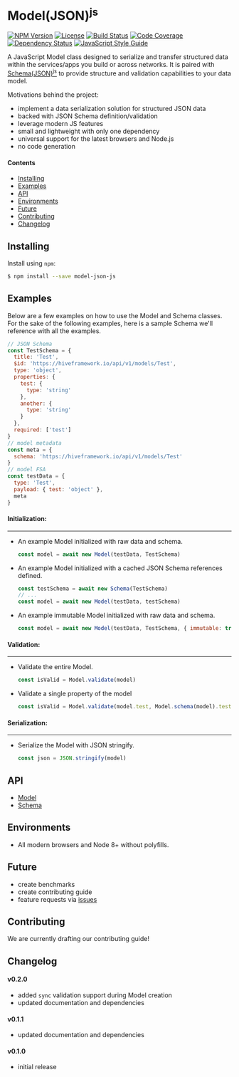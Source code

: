 # Model(JSON)<sup>js</sup>

[![NPM Version][npm-image]][npm-url]
[![License][license-image]][license-url]
[![Build Status][circle-image]][circle-url]
[![Code Coverage][codecov-image]][codecov-url]
[![Dependency Status][depstat-image]][depstat-url]
[![JavaScript Style Guide][style-image]][style-url]

A JavaScript Model class designed to serialize and transfer structured data within the services/apps you build or across networks. It is paired with [Schema(JSON)<sup>js</sup>](https://fnalabs.github.io/schema-json-js/) to provide structure and validation capabilities to your data model.

Motivations behind the project:
- implement a data serialization solution for structured JSON data
- backed with JSON Schema definition/validation
- leverage modern JS features
- small and lightweight with only one dependency
- universal support for the latest browsers and Node.js
- no code generation

#### Contents
- [Installing](#installing)
- [Examples](#examples)
- [API](#api)
- [Environments](#environments)
- [Future](#future)
- [Contributing](#contributing)
- [Changelog](#changelog)

## Installing
Install using `npm`:
```sh
$ npm install --save model-json-js
```

## Examples
Below are a few examples on how to use the Model and Schema classes. For the sake of the following examples, here is a sample Schema we'll reference with all the examples.
```javascript
// JSON Schema
const TestSchema = {
  title: 'Test',
  $id: 'https://hiveframework.io/api/v1/models/Test',
  type: 'object',
  properties: {
    test: {
      type: 'string'
    },
    another: {
      type: 'string'
    }
  },
  required: ['test']
}
// model metadata
const meta = {
  schema: 'https://hiveframework.io/api/v1/models/Test'
}
// model FSA
const testData = {
  type: 'Test',
  payload: { test: 'object' },
  meta
}
```

#### Initialization:
---
- An example Model initialized with raw data and schema.
  ```javascript
  const model = await new Model(testData, TestSchema)
  ```

- An example Model initialized with a cached JSON Schema references defined.
  ```javascript
  const testSchema = await new Schema(TestSchema)
  // ...
  const model = await new Model(testData, testSchema)
  ```

- An example immutable Model initialized with raw data and schema.
  ```javascript
  const model = await new Model(testData, TestSchema, { immutable: true })
  ```

#### Validation:
---
- Validate the entire Model.
  ```javascript
  const isValid = Model.validate(model)
  ```

- Validate a single property of the model
  ```javascript
  const isValid = Model.validate(model.test, Model.schema(model).test)
  ```

#### Serialization:
---
- Serialize the Model with JSON stringify.
  ```javascript
  const json = JSON.stringify(model)
  ```

## API
- [Model](https://fnalabs.github.io/model-json-js/Model.html)
- [Schema](https://fnalabs.github.io/model-json-js/Schema.html)

## Environments
- All modern browsers and Node 8+ without polyfills.

## Future
- create benchmarks
- create contributing guide
- feature requests via [issues](https://github.com/fnalabs/model-json-js/issues)

## Contributing
We are currently drafting our contributing guide!

## Changelog
#### v0.2.0
- added `sync` validation support during Model creation
- updated documentation and dependencies

#### v0.1.1
- updated documentation and dependencies

#### v0.1.0
- initial release

[npm-image]: https://img.shields.io/npm/v/model-json-js.svg
[npm-url]: https://www.npmjs.com/package/model-json-js

[license-image]: https://img.shields.io/badge/License-MIT-blue.svg
[license-url]: https://github.com/fnalabs/model-json-js/blob/master/LICENSE

[circle-image]: https://img.shields.io/circleci/project/github/fnalabs/model-json-js.svg
[circle-url]: https://circleci.com/gh/fnalabs/model-json-js

[browserstack-image]: https://www.browserstack.com/automate/badge.svg?badge_key=eDlQNTJyWmtKUGY4dUVkUE1KU0xYdlhsWEQ1RmhtUVhCb285NWpla2picz0tLVBUZ0orditWQXNFWS9tNnNPNUVQREE9PQ==--7be9058ed16408dc5a4ee811336e7c48e21631d7
[browserstack-url]: https://www.browserstack.com/automate/public-build/eDlQNTJyWmtKUGY4dUVkUE1KU0xYdlhsWEQ1RmhtUVhCb285NWpla2picz0tLVBUZ0orditWQXNFWS9tNnNPNUVQREE9PQ==--7be9058ed16408dc5a4ee811336e7c48e21631d7

[codecov-image]: https://img.shields.io/codecov/c/github/fnalabs/model-json-js.svg
[codecov-url]: https://codecov.io/gh/fnalabs/model-json-js

[depstat-image]: https://img.shields.io/david/fnalabs/model-json-js.svg
[depstat-url]: https://david-dm.org/fnalabs/model-json-js

[style-image]: https://img.shields.io/badge/code_style-standard-brightgreen.svg
[style-url]: https://standardjs.com
